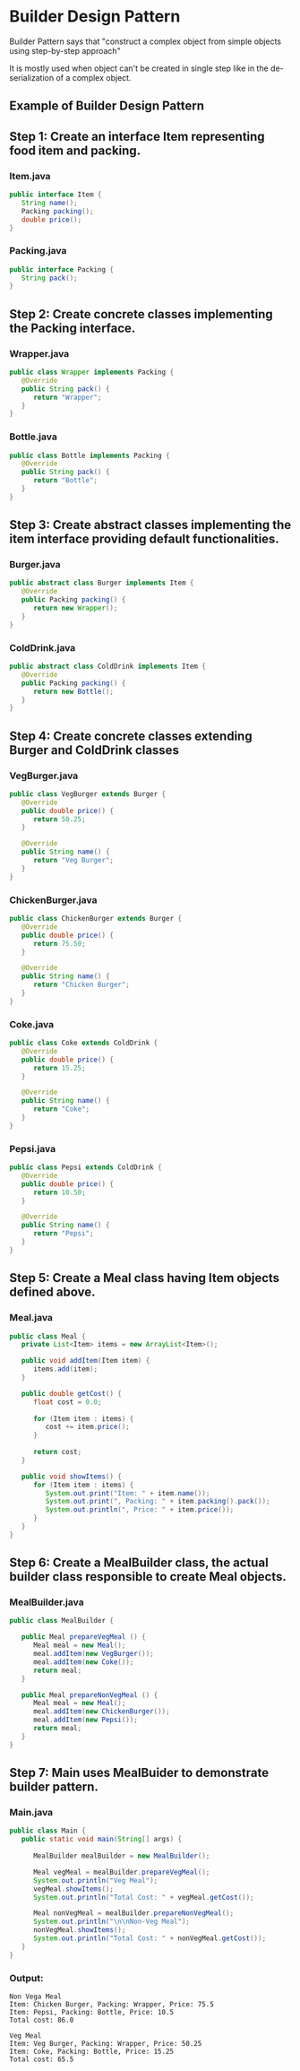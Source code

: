 # Builder Design Pattern

Builder Pattern says that "construct a complex object from simple objects using step-by-step approach"

It is mostly used when object can't be created in single step like in the de-serialization of a complex object.

## Example of Builder Design Pattern

## Step 1: Create an interface Item representing food item and packing.

### Item.java
```java
public interface Item {
   String name();
   Packing packing();
   double price();	
}
```

### Packing.java
```java
public interface Packing {
   String pack();
}
```

## Step 2: Create concrete classes implementing the Packing interface.

### Wrapper.java
```java
public class Wrapper implements Packing {
   @Override
   public String pack() {
      return "Wrapper";
   }
}
```

### Bottle.java
```java
public class Bottle implements Packing {
   @Override
   public String pack() {
      return "Bottle";
   }
}
```

## Step 3: Create abstract classes implementing the item interface providing default functionalities.

### Burger.java
```java
public abstract class Burger implements Item {
   @Override
   public Packing packing() {
      return new Wrapper();
   } 
}
```

### ColdDrink.java
```java
public abstract class ColdDrink implements Item {
   @Override
   public Packing packing() {
      return new Bottle();
   }
}
```

## Step 4: Create concrete classes extending Burger and ColdDrink classes

### VegBurger.java
```java
public class VegBurger extends Burger {
   @Override
   public double price() {
      return 50.25;
   }

   @Override
   public String name() {
      return "Veg Burger";
   }
}
```

### ChickenBurger.java
```java
public class ChickenBurger extends Burger {
   @Override
   public double price() {
      return 75.50;
   }

   @Override
   public String name() {
      return "Chicken Burger";
   }
}
```

### Coke.java
```java
public class Coke extends ColdDrink {
   @Override
   public double price() {
      return 15.25;
   }

   @Override
   public String name() {
      return "Coke";
   }
}
```

### Pepsi.java
```java
public class Pepsi extends ColdDrink {
   @Override
   public double price() {
      return 10.50;
   }

   @Override
   public String name() {
      return "Pepsi";
   }
}
```

## Step 5: Create a Meal class having Item objects defined above.

### Meal.java
```java
public class Meal {
   private List<Item> items = new ArrayList<Item>();	

   public void addItem(Item item) {
      items.add(item);
   }

   public double getCost() {
      float cost = 0.0;
      
      for (Item item : items) {
         cost += item.price();
      }		
      
      return cost;
   }

   public void showItems() {
      for (Item item : items) {
         System.out.print("Item: " + item.name());
         System.out.print(", Packing: " + item.packing().pack());
         System.out.println(", Price: " + item.price());
      }		
   }	
}
```

## Step 6: Create a MealBuilder class, the actual builder class responsible to create Meal objects.

### MealBuilder.java
```java
public class MealBuilder {

   public Meal prepareVegMeal () {
      Meal meal = new Meal();
      meal.addItem(new VegBurger());
      meal.addItem(new Coke());
      return meal;
   }   

   public Meal prepareNonVegMeal () {
      Meal meal = new Meal();
      meal.addItem(new ChickenBurger());
      meal.addItem(new Pepsi());
      return meal;
   }
}
```

## Step 7: Main uses MealBuider to demonstrate builder pattern.

### Main.java
```java
public class Main {
   public static void main(String[] args) {
   
      MealBuilder mealBuilder = new MealBuilder();

      Meal vegMeal = mealBuilder.prepareVegMeal();
      System.out.println("Veg Meal");
      vegMeal.showItems();
      System.out.println("Total Cost: " + vegMeal.getCost());

      Meal nonVegMeal = mealBuilder.prepareNonVegMeal();
      System.out.println("\n\nNon-Veg Meal");
      nonVegMeal.showItems();
      System.out.println("Total Cost: " + nonVegMeal.getCost());
   }
}
```

### Output:

```
Non Vega Meal
Item: Chicken Burger, Packing: Wrapper, Price: 75.5
Item: Pepsi, Packing: Bottle, Price: 10.5
Total cost: 86.0

Veg Meal
Item: Veg Burger, Packing: Wrapper, Price: 50.25
Item: Coke, Packing: Bottle, Price: 15.25
Total cost: 65.5
```
